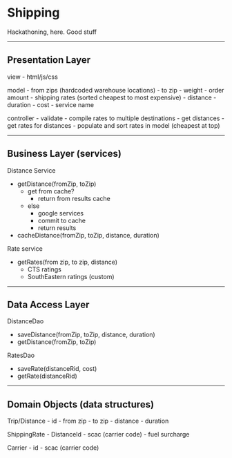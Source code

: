 Shipping
================
Hackathoning, here. Good stuff

------------------------------------------------
Presentation Layer
------------------------------------------------

view
	- html/js/css

model
	- from zips (hardcoded warehouse locations)
	- to zip
	- weight
	- order amount
	- shipping rates (sorted cheapest to most expensive)
		- distance
		- duration
		- cost
		- service name

controller
	- validate
	- compile rates to multiple destinations
		- get distances
		- get rates for distances
		- populate and sort rates in model (cheapest at top)

------------------------------------------------
Business Layer (services)
------------------------------------------------

Distance Service
- getDistance(fromZip, toZip)
	- get from cache?
		- return from results cache
	- else
		- google services
		- commit to cache
		- return results
- cacheDistance(fromZip, toZip, distance, duration)

Rate service
- getRates(from zip, to zip, distance)
	- CTS ratings
	- SouthEastern ratings (custom)

------------------------------------------------
Data Access Layer 
------------------------------------------------

DistanceDao
- saveDistance(fromZip, toZip, distance, duration)
- getDistance(fromZip, toZip)

RatesDao
- saveRate(distanceRid, cost)
- getRate(distanceRid)

------------------------------------------------
Domain Objects (data structures)
------------------------------------------------

Trip/Distance
	- id
	- from zip
	- to zip
	- distance
	- duration

ShippingRate
	- DistanceId
	- scac (carrier code)
	- fuel surcharge

Carrier
	- id
	- scac (carrier code)
